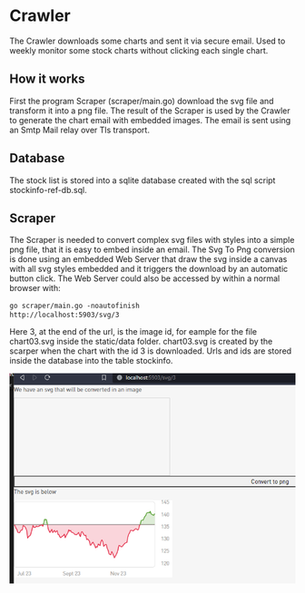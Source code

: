 # Crawler
The Crawler downloads some charts and sent it via secure email. 
Used to weekly monitor some stock charts without clicking each single chart.

## How it works
First the program Scraper (scraper/main.go) download the svg file and transform it into a png file.
The result of the Scraper is used by the Crawler to generate the chart email with embedded images.
The email is sent using an Smtp Mail relay over Tls transport.

## Database
The stock list is stored into a sqlite database created with the sql script stockinfo-ref-db.sql.

## Scraper
The Scraper is needed to convert complex svg files with styles into a simple png file, that it is easy to embed inside an email.
The Svg To Png conversion is done using an embedded Web Server that draw the svg inside a canvas with all svg styles embedded and it triggers the download by an automatic button click. The Web Server could also be accessed by within a normal browser with:

    go scraper/main.go -noautofinish
    http://localhost:5903/svg/3   
    
Here 3, at the end of the url, is the image id, for eample for the file chart03.svg inside the static/data folder. 
chart03.svg is created by the scarper when the chart with the id 3 is downloaded.
Urls and ids are stored inside the database into the table stockinfo.

![Web Server](./scraper/static/datatest/screenexample.png)  